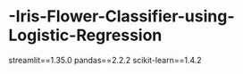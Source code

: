 # -Iris-Flower-Classifier-using-Logistic-Regression
streamlit==1.35.0
pandas==2.2.2
scikit-learn==1.4.2
